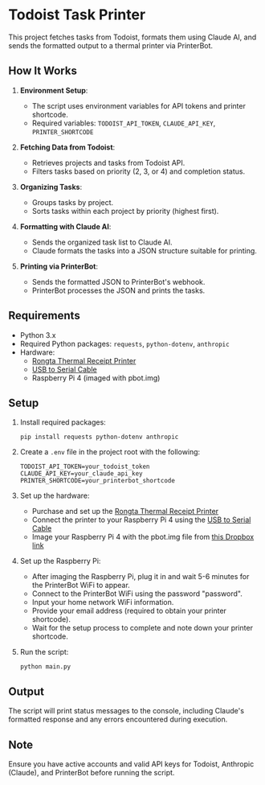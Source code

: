 # Todoist Task Printer

This project fetches tasks from Todoist, formats them using Claude AI, and sends the formatted output to a thermal printer via PrinterBot.

## How It Works

1. **Environment Setup**:
   - The script uses environment variables for API tokens and printer shortcode.
   - Required variables: `TODOIST_API_TOKEN`, `CLAUDE_API_KEY`, `PRINTER_SHORTCODE`

2. **Fetching Data from Todoist**:
   - Retrieves projects and tasks from Todoist API.
   - Filters tasks based on priority (2, 3, or 4) and completion status.

3. **Organizing Tasks**:
   - Groups tasks by project.
   - Sorts tasks within each project by priority (highest first).

4. **Formatting with Claude AI**:
   - Sends the organized task list to Claude AI.
   - Claude formats the tasks into a JSON structure suitable for printing.

5. **Printing via PrinterBot**:
   - Sends the formatted JSON to PrinterBot's webhook.
   - PrinterBot processes the JSON and prints the tasks.

## Requirements

- Python 3.x
- Required Python packages: `requests`, `python-dotenv`, `anthropic`
- Hardware:
  - [Rongta Thermal Receipt Printer](https://www.amazon.com/gp/product/B0C9QLPSFS/ref=ppx_yo_dt_b_search_asin_title?ie=UTF8&psc=1)
  - [USB to Serial Cable](https://www.amazon.com/gp/product/B00NH11KIK/ref=ppx_yo_dt_b_search_asin_title?ie=UTF8&th=1)
  - Raspberry Pi 4 (imaged with pbot.img)

## Setup

1. Install required packages:
   ```
   pip install requests python-dotenv anthropic
   ```

2. Create a `.env` file in the project root with the following:
   ```
   TODOIST_API_TOKEN=your_todoist_token
   CLAUDE_API_KEY=your_claude_api_key
   PRINTER_SHORTCODE=your_printerbot_shortcode
   ```

3. Set up the hardware:
   - Purchase and set up the [Rongta Thermal Receipt Printer](https://www.amazon.com/gp/product/B0C9QLPSFS/ref=ppx_yo_dt_b_search_asin_title?ie=UTF8&psc=1)
   - Connect the printer to your Raspberry Pi 4 using the [USB to Serial Cable](https://www.amazon.com/gp/product/B00NH11KIK/ref=ppx_yo_dt_b_search_asin_title?ie=UTF8&th=1)
   - Image your Raspberry Pi 4 with the pbot.img file from [this Dropbox link](https://www.dropbox.com/s/qozhg9th5vjngih/pbot.img?dl=0)

4. Set up the Raspberry Pi:
   - After imaging the Raspberry Pi, plug it in and wait 5-6 minutes for the PrinterBot WiFi to appear.
   - Connect to the PrinterBot WiFi using the password "password".
   - Input your home network WiFi information.
   - Provide your email address (required to obtain your printer shortcode).
   - Wait for the setup process to complete and note down your printer shortcode.

5. Run the script:
   ```
   python main.py
   ```

## Output

The script will print status messages to the console, including Claude's formatted response and any errors encountered during execution.

## Note

Ensure you have active accounts and valid API keys for Todoist, Anthropic (Claude), and PrinterBot before running the script.